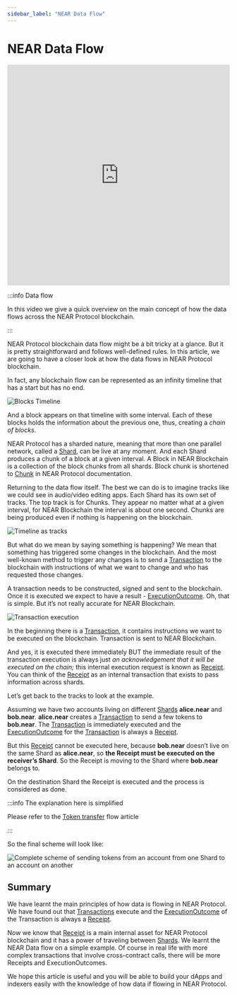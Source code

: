 ```yaml
---
sidebar_label: "NEAR Data Flow"
---
```


# NEAR Data Flow


<iframe
 width="100%"
 height="500"
 src="https://www.youtube.com/embed/VSBJ-A69Km4"
 title="YouTube video player"
 frameborder="0"
 allow="accelerometer; autoplay; clipboard-write; encrypted-media; gyroscope; picture-in-picture"
 allowfullscreen>
</iframe>


:::info Data flow

In this video we give a quick overview on the main concept of how the data flows across the NEAR Protocol blockchain.

:::

NEAR Protocol blockchain data flow might be a bit tricky at a glance. But it is pretty straightforward and follows well-defined rules. In this article, we are going to have a closer look at how the data flows in NEAR Protocol blockchain.

In fact, any blockchain flow can be represented as an infinity timeline that has a start but has no end.


![Blocks Timeline](/docs/flow/01-timeline.png)


And a block appears on that timeline with some interval. Each of these blocks holds the information about the previous one, thus, creating a *chain of blocks*.


NEAR Protocol has a sharded nature, meaning that more than one parallel network, called a [Shard](../../2.build/6.data-infrastructure/lake-data-structures/shard.mdx), can be live at any moment. And each Shard produces a chunk of a block at a given interval. A Block in NEAR Blockchain is a collection of the block chunks from all shards. Block chunk is shortened to [Chunk](../../2.build/6.data-infrastructure/lake-data-structures/chunk.mdx) in NEAR Protocol documentation.

Returning to the data flow itself. The best we can do is to imagine tracks like we could see in audio/video editing apps. Each Shard has its own set of tracks. The top track is for Chunks. They appear no matter what at a given interval, for NEAR Blockchain the interval is about one second. Chunks are being produced even if nothing is happening on the blockchain.

![Timeline as tracks](/docs/flow/02-tracks.png)

But what do we mean by saying something is happening? We mean that something has triggered some changes in the blockchain. And the most well-known method to trigger any changes is to send a [Transaction](../../2.build/6.data-infrastructure/lake-data-structures/transaction.mdx) to the blockchain with instructions of what we want to change and who has requested those changes.

A transaction needs to be constructed, signed and sent to the blockchain. Once it is executed we expect to have a result - [ExecutionOutcome](../../2.build/6.data-infrastructure/lake-data-structures/execution_outcome.mdx). Oh, that is simple. But it’s not really accurate for NEAR Blockchain.

![Transaction execution](/docs/flow/03-tx-outcome-receipt.png)

In the beginning there is a [Transaction](../../2.build/6.data-infrastructure/lake-data-structures/transaction.mdx), it contains instructions we want to be executed on the blockchain. Transaction is sent to NEAR Blockchain.

And yes, it is executed there immediately BUT the immediate result of the transaction execution is always just *an acknowledgement that it will be executed on the chain;* this internal execution request is known as [Receipt](../../2.build/6.data-infrastructure/lake-data-structures/receipt.mdx). You can think of the [Receipt](../../2.build/6.data-infrastructure/lake-data-structures/receipt.mdx) as an internal transaction that exists to pass information across shards.

Let’s get back to the tracks to look at the example.

Assuming we have two accounts living on different [Shards](../../2.build/6.data-infrastructure/lake-data-structures/shard.mdx) **alice.near** and **bob.near**. **alice.near** creates a [Transaction](../../2.build/6.data-infrastructure/lake-data-structures/transaction.mdx) to send a few tokens to **bob.near**. The [Transaction](../../2.build/6.data-infrastructure/lake-data-structures/transaction.mdx) is immediately executed and the [ExecutionOutcome](../../2.build/6.data-infrastructure/lake-data-structures/execution_outcome.mdx) for the [Transaction](../../2.build/6.data-infrastructure/lake-data-structures/transaction.mdx) is always a [Receipt](../../2.build/6.data-infrastructure/lake-data-structures/receipt.mdx).

But this [Receipt](../../2.build/6.data-infrastructure/lake-data-structures/receipt.mdx) cannot be executed here, because **bob.near** doesn’t live on the same Shard as **alice.near**, so **the Receipt must be executed on the receiver’s Shard**. So the Receipt is moving to the Shard where **bob.near** belongs to.

On the destination Shard the Receipt is executed and the process is considered as done.

:::info The explanation here is simplified

Please refer to the [Token transfer](token-transfer-flow.md) flow article

:::

So the final scheme will look like:

![Complete scheme of sending tokens from an account from one Shard to an account on another](/docs/flow/04-send-nears-flow.png)

## Summary

We have learnt the main principles of how data is flowing in NEAR Protocol. We have found out that [Transactions](../../2.build/6.data-infrastructure/lake-data-structures/transaction.mdx) execute and the [ExecutionOutcome](../../2.build/6.data-infrastructure/lake-data-structures/execution_outcome.mdx) of the Transaction is always a [Receipt](../../2.build/6.data-infrastructure/lake-data-structures/receipt.mdx).

Now we know that [Receipt](../../2.build/6.data-infrastructure/lake-data-structures/receipt.mdx) is a main internal asset for NEAR Protocol blockchain and it has a power of traveling between [Shards](../../2.build/6.data-infrastructure/lake-data-structures/shard.mdx). We learnt the NEAR Data flow on a simple example. Of course in real life with more complex transactions that involve cross-contract calls, there will be more Receipts and ExecutionOutcomes.

We hope this article is useful and you will be able to build your dApps and indexers easily with the knowledge of how data if flowing in NEAR Protocol.
